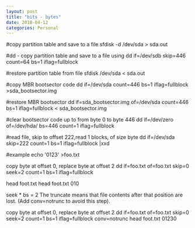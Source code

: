 ```yaml
---
layout: post
title: "bits - bytes"
date: 2018-04-12
categories: Personal
---
```



#copy partition table and save to a file
sfdisk -d /dev/sda > sda.out

#dd - copy partition table and save to a file using
dd if=/dev/sdb skip=446 count=64 bs=1 iflag=fullblock


#restore partition table from file
sfdisk /dev/sda < sda.out

#copy MBR bootsector code
dd if=/dev/sda count=446 bs=1 iflag=fullblock >sda_bootsector.img

#restore MBR bootsector
dd if=sda_bootsector.img of=/dev/sda count=446 bs=1 iflag=fullblock < sda_bootsector.img

#clear bootsector code up to from byte 0 to byte 446
dd if=/dev/zero of=/dev/hda/ bs=446 count=1 iflag=fullblock

#read file, skip to offset 222,read 1 blocks, of size byte
dd if=/dev/sda skip=222 count=1 bs=1 iflag=fullblock |xxd


#example
echo '0123' >foo.txt

copy byte at offset 0, replace byte at offset 2
dd if=foo.txt of=foo.txt skip=0 seek=2 count=1 bs=1 iflag=fullblock

head foot.txt
head foot.txt
010

seek * bs = 2
The truncate means that file contents after that position are lost. (Add conv=notrunc to avoid this step).


copy byte at offset 0, replace byte at offset 2 
dd if=foo.txt of=foo.txt skip=0 seek=2 count=1 bs=1 iflag=fullblock conv=notrunc
head foot.txt
01230
